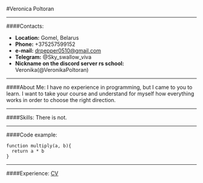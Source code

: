#Veronica Poltoran
___
####Contacts:
- **Location:** Gomel, Belarus
- **Phone:** +375257599152
- **e-mail:** drpepper0510@gmail.com
- **Telegram:** @Sky_swallow_viva
- **Nickname on the discord server rs school:** Veronika(@VeronikaPoltoran)
___
####About Me:
I have no experience in programming, but I came to you to learn. I want to take your course and understand for myself how everything works in order to choose the right direction.
___
####Skills: 
There is not.
___
####Code example:
```
function multiply(a, b){
  return a * b
}
```
___
####Experience:
[CV](https://veronikapoltoran.github.io/rsschool-cv/)